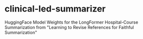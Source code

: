 # clinical-led-summarizer
HuggingFace Model Weights for the LongFormer Hospital-Course Summarization from "Learning to Revise References for Faithful Summarization"
